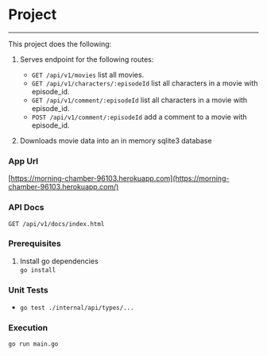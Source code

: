 # Project
***
This project does the following:
1. Serves endpoint for the following routes:
   - `GET /api/v1/movies` list all movies.
   - `GET /api/v1/characters/:episodeId` list all characters in a movie with episode_id.
   - `GET /api/v1/comment/:episodeId` list all characters in a movie with episode_id.
   - `POST /api/v1/comment/:episodeId` add a comment to a movie with episode_id.

2. Downloads movie data into an in memory sqlite3 database

### App Url
[https://morning-chamber-96103.herokuapp.com](https://morning-chamber-96103.herokuapp.com/)
### API Docs
    GET /api/v1/docs/index.html
### Prerequisites

1. Install go dependencies  
   `go install`


### Unit Tests
   - `go test ./internal/api/types/...`

### Execution

`go run main.go`


